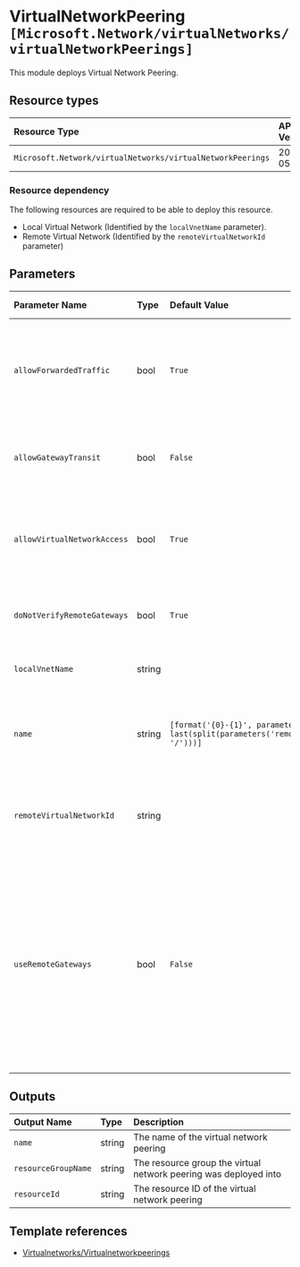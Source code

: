 # VirtualNetworkPeering `[Microsoft.Network/virtualNetworks/virtualNetworkPeerings]`

This module deploys Virtual Network Peering.

## Resource types

| Resource Type                                              | API Version |
| :--------------------------------------------------------- | :---------- |
| `Microsoft.Network/virtualNetworks/virtualNetworkPeerings` | 2021-05-01  |

### Resource dependency

The following resources are required to be able to deploy this resource.

- Local Virtual Network (Identified by the `localVnetName` parameter).
- Remote Virtual Network (Identified by the `remoteVirtualNetworkId` parameter)

## Parameters

| Parameter Name              | Type   | Default Value                                                                                              | Possible Values | Description                                                                                                                                                                                                                                                                                                                                                        |
| :-------------------------- | :----- | :--------------------------------------------------------------------------------------------------------- | :-------------- | :----------------------------------------------------------------------------------------------------------------------------------------------------------------------------------------------------------------------------------------------------------------------------------------------------------------------------------------------------------------- |
| `allowForwardedTraffic`     | bool   | `True`                                                                                                     |                 | Optional. Whether the forwarded traffic from the VMs in the local virtual network will be allowed/disallowed in remote virtual network. Default is true                                                                                                                                                                                                            |
| `allowGatewayTransit`       | bool   | `False`                                                                                                    |                 | Optional. If gateway links can be used in remote virtual networking to link to this virtual network. Default is false                                                                                                                                                                                                                                              |
| `allowVirtualNetworkAccess` | bool   | `True`                                                                                                     |                 | Optional. Whether the VMs in the local virtual network space would be able to access the VMs in remote virtual network space. Default is true                                                                                                                                                                                                                      |
| `doNotVerifyRemoteGateways` | bool   | `True`                                                                                                     |                 | Optional. If we need to verify the provisioning state of the remote gateway. Default is true                                                                                                                                                                                                                                                                       |
| `localVnetName`             | string |                                                                                                            |                 | Required. The Name of the Virtual Network to add the peering to.                                                                                                                                                                                                                                                                                                   |
| `name`                      | string | `[format('{0}-{1}', parameters('localVnetName'), last(split(parameters('remoteVirtualNetworkId'), '/')))]` |                 | Optional. The Name of Vnet Peering resource. If not provided, default value will be localVnetName-remoteVnetName                                                                                                                                                                                                                                                   |
| `remoteVirtualNetworkId`    | string |                                                                                                            |                 | Required. The Resource ID of the VNet that is this Local VNet is being peered to. Should be in the format of a Resource ID                                                                                                                                                                                                                                         |
| `useRemoteGateways`         | bool   | `False`                                                                                                    |                 | Optional. If remote gateways can be used on this virtual network. If the flag is set to true, and allowGatewayTransit on remote peering is also true, virtual network will use gateways of remote virtual network for transit. Only one peering can have this flag set to true. This flag cannot be set if virtual network already has a gateway. Default is false |

## Outputs

| Output Name         | Type   | Description                                                      |
| :------------------ | :----- | :--------------------------------------------------------------- |
| `name`              | string | The name of the virtual network peering                          |
| `resourceGroupName` | string | The resource group the virtual network peering was deployed into |
| `resourceId`        | string | The resource ID of the virtual network peering                   |

## Template references

- [Virtualnetworks/Virtualnetworkpeerings](https://docs.microsoft.com/en-us/azure/templates/Microsoft.Network/2021-05-01/virtualNetworks/virtualNetworkPeerings)
